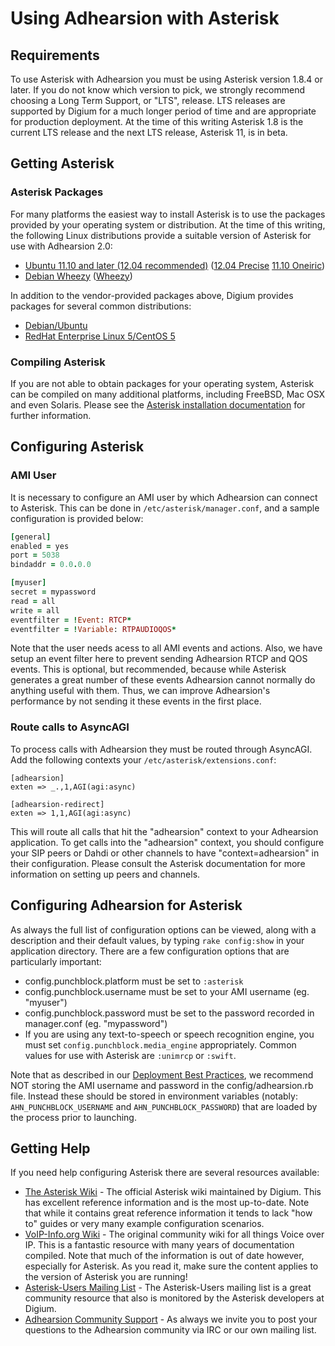 # Using Adhearsion with Asterisk

## Requirements

To use Asterisk with Adhearsion you must be using Asterisk version 1.8.4 or later.  If you do not know which version to pick, we strongly recommend choosing a Long Term Support, or "LTS", release.  LTS releases are supported by Digium for a much longer period of time and are appropriate for production deployment.  At the time of this writing Asterisk 1.8 is the current LTS release and the next LTS release, Asterisk 11, is in beta.

## Getting Asterisk

### Asterisk Packages

For many platforms the easiest way to install Asterisk is to use the packages provided by your operating system or distribution.  At the time of this writing, the following Linux distributions provide a suitable version of Asterisk for use with Adhearsion 2.0:

* [Ubuntu 11.10 and later (12.04 recommended)](http://ubuntu.com) ([12.04 Precise](http://packages.ubuntu.com/precise/asterisk) [11.10 Oneiric](http://packages.ubuntu.com/oneiric/asterisk))
* [Debian Wheezy](http://debian.org) ([Wheezy](http://packages.debian.org/wheezy/asterisk))

In addition to the vendor-provided packages above, Digium provides packages for several common distributions:

* [Debian/Ubuntu](https://wiki.asterisk.org/wiki/display/AST/Asterisk+Packages#AsteriskPackages-APT%28Debian%2FUbuntu%29)
* [RedHat Enterprise Linux 5/CentOS 5](https://wiki.asterisk.org/wiki/display/AST/Asterisk+Packages#AsteriskPackages-APT%28Debian%2FUbuntu%29)

### Compiling Asterisk

If you are not able to obtain packages for your operating system, Asterisk can be compiled on many additional platforms, including FreeBSD, Mac OSX and even Solaris. Please see the [Asterisk installation documentation](https://wiki.asterisk.org/wiki/display/AST/Installing+Asterisk+From+Source) for further information.

## Configuring Asterisk

### AMI User

It is necessary to configure an AMI user by which Adhearsion can connect to Asterisk. This can be done in `/etc/asterisk/manager.conf`, and a sample configuration is provided below:

```ruby
[general]
enabled = yes
port = 5038
bindaddr = 0.0.0.0

[myuser]
secret = mypassword
read = all
write = all
eventfilter = !Event: RTCP*
eventfilter = !Variable: RTPAUDIOQOS*
```

Note that the user needs acess to all AMI events and actions. Also, we have setup an event filter here to prevent sending Adhearsion RTCP and QOS events. This is optional, but recommended, because while Asterisk generates a great number of these events Adhearsion cannot normally do anything useful with them. Thus, we can improve Adhearsion's performance by not sending it these events in the first place.

### Route calls to AsyncAGI

To process calls with Adhearsion they must be routed through AsyncAGI.  Add the following contexts your `/etc/asterisk/extensions.conf`:

```
[adhearsion]
exten => _.,1,AGI(agi:async)

[adhearsion-redirect]
exten => 1,1,AGI(agi:async)
```

This will route all calls that hit the "adhearsion" context to your Adhearsion application.  To get calls into the "adhearsion" context, you should configure your SIP peers or Dahdi or other channels to have "context=adhearsion" in their configuration.  Please consult the Asterisk documentation for more information on setting up peers and channels.

## Configuring Adhearsion for Asterisk

As always the full list of configuration options can be viewed, along with a description and their default values, by typing `rake config:show` in your application directory.  There are a few configuration options that are particularly important:

* config.punchblock.platform must be set to `:asterisk`
* config.punchblock.username must be set to your AMI username (eg. "myuser")
* config.punchblock.password must be set to the password recorded in manager.conf (eg. "mypassword")
* If you are using any text-to-speech or speech recognition engine, you must set `config.punchblock.media_engine` appropriately.  Common values for use with Asterisk are `:unimrcp` or `:swift`.

Note that as described in our [Deployment Best Practices](/docs/best-practices/deployment), we recommend NOT storing the AMI username and password in the config/adhearsion.rb file.  Instead these should be stored in environment variables (notably: `AHN_PUNCHBLOCK_USERNAME` and `AHN_PUNCHBLOCK_PASSWORD`) that are loaded by the process prior to launching.

## Getting Help

If you need help configuring Asterisk there are several resources available:

* [The Asterisk Wiki](http://wiki.asterisk.org) - The official Asterisk wiki maintained by Digium. This has excellent reference information and is the most up-to-date.  Note that while it contains great reference information it tends to lack "how to" guides or very many example configuration scenarios.
* [VoIP-Info.org Wiki](http://www.voip-info.org/) - The original community wiki for all things Voice over IP.  This is a fantastic resource with many years of documentation compiled.  Note that much of the information is out of date however, especially for Asterisk.  As you read it, make sure the content applies to the version of Asterisk you are running!
* [Asterisk-Users Mailing List](http://lists.digium.com/mailman/listinfo/asterisk-users/) - The Asterisk-Users mailing list is a great community resource that also is monitored by the Asterisk developers at Digium.
* [Adhearsion Community Support](/community) - As always we invite you to post your questions to the Adhearsion community via IRC or our own mailing list.

<a href="#" rel="docs-nav-active" style="display:none;">docs-nav-getting-started</a>
<a href="#" rel="docs-nav-active" style="display:none;">docs-nav-getting-started-installation</a>
